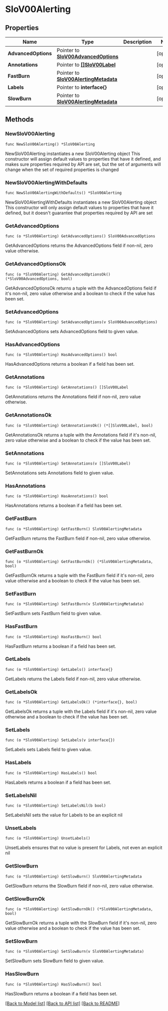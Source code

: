 # SloV00Alerting

## Properties

Name | Type | Description | Notes
------------ | ------------- | ------------- | -------------
**AdvancedOptions** | Pointer to [**SloV00AdvancedOptions**](SloV00AdvancedOptions.md) |  | [optional] 
**Annotations** | Pointer to [**[]SloV00Label**](SloV00Label.md) |  | [optional] 
**FastBurn** | Pointer to [**SloV00AlertingMetadata**](SloV00AlertingMetadata.md) |  | [optional] 
**Labels** | Pointer to **interface{}** |  | [optional] 
**SlowBurn** | Pointer to [**SloV00AlertingMetadata**](SloV00AlertingMetadata.md) |  | [optional] 

## Methods

### NewSloV00Alerting

`func NewSloV00Alerting() *SloV00Alerting`

NewSloV00Alerting instantiates a new SloV00Alerting object
This constructor will assign default values to properties that have it defined,
and makes sure properties required by API are set, but the set of arguments
will change when the set of required properties is changed

### NewSloV00AlertingWithDefaults

`func NewSloV00AlertingWithDefaults() *SloV00Alerting`

NewSloV00AlertingWithDefaults instantiates a new SloV00Alerting object
This constructor will only assign default values to properties that have it defined,
but it doesn't guarantee that properties required by API are set

### GetAdvancedOptions

`func (o *SloV00Alerting) GetAdvancedOptions() SloV00AdvancedOptions`

GetAdvancedOptions returns the AdvancedOptions field if non-nil, zero value otherwise.

### GetAdvancedOptionsOk

`func (o *SloV00Alerting) GetAdvancedOptionsOk() (*SloV00AdvancedOptions, bool)`

GetAdvancedOptionsOk returns a tuple with the AdvancedOptions field if it's non-nil, zero value otherwise
and a boolean to check if the value has been set.

### SetAdvancedOptions

`func (o *SloV00Alerting) SetAdvancedOptions(v SloV00AdvancedOptions)`

SetAdvancedOptions sets AdvancedOptions field to given value.

### HasAdvancedOptions

`func (o *SloV00Alerting) HasAdvancedOptions() bool`

HasAdvancedOptions returns a boolean if a field has been set.

### GetAnnotations

`func (o *SloV00Alerting) GetAnnotations() []SloV00Label`

GetAnnotations returns the Annotations field if non-nil, zero value otherwise.

### GetAnnotationsOk

`func (o *SloV00Alerting) GetAnnotationsOk() (*[]SloV00Label, bool)`

GetAnnotationsOk returns a tuple with the Annotations field if it's non-nil, zero value otherwise
and a boolean to check if the value has been set.

### SetAnnotations

`func (o *SloV00Alerting) SetAnnotations(v []SloV00Label)`

SetAnnotations sets Annotations field to given value.

### HasAnnotations

`func (o *SloV00Alerting) HasAnnotations() bool`

HasAnnotations returns a boolean if a field has been set.

### GetFastBurn

`func (o *SloV00Alerting) GetFastBurn() SloV00AlertingMetadata`

GetFastBurn returns the FastBurn field if non-nil, zero value otherwise.

### GetFastBurnOk

`func (o *SloV00Alerting) GetFastBurnOk() (*SloV00AlertingMetadata, bool)`

GetFastBurnOk returns a tuple with the FastBurn field if it's non-nil, zero value otherwise
and a boolean to check if the value has been set.

### SetFastBurn

`func (o *SloV00Alerting) SetFastBurn(v SloV00AlertingMetadata)`

SetFastBurn sets FastBurn field to given value.

### HasFastBurn

`func (o *SloV00Alerting) HasFastBurn() bool`

HasFastBurn returns a boolean if a field has been set.

### GetLabels

`func (o *SloV00Alerting) GetLabels() interface{}`

GetLabels returns the Labels field if non-nil, zero value otherwise.

### GetLabelsOk

`func (o *SloV00Alerting) GetLabelsOk() (*interface{}, bool)`

GetLabelsOk returns a tuple with the Labels field if it's non-nil, zero value otherwise
and a boolean to check if the value has been set.

### SetLabels

`func (o *SloV00Alerting) SetLabels(v interface{})`

SetLabels sets Labels field to given value.

### HasLabels

`func (o *SloV00Alerting) HasLabels() bool`

HasLabels returns a boolean if a field has been set.

### SetLabelsNil

`func (o *SloV00Alerting) SetLabelsNil(b bool)`

 SetLabelsNil sets the value for Labels to be an explicit nil

### UnsetLabels
`func (o *SloV00Alerting) UnsetLabels()`

UnsetLabels ensures that no value is present for Labels, not even an explicit nil
### GetSlowBurn

`func (o *SloV00Alerting) GetSlowBurn() SloV00AlertingMetadata`

GetSlowBurn returns the SlowBurn field if non-nil, zero value otherwise.

### GetSlowBurnOk

`func (o *SloV00Alerting) GetSlowBurnOk() (*SloV00AlertingMetadata, bool)`

GetSlowBurnOk returns a tuple with the SlowBurn field if it's non-nil, zero value otherwise
and a boolean to check if the value has been set.

### SetSlowBurn

`func (o *SloV00Alerting) SetSlowBurn(v SloV00AlertingMetadata)`

SetSlowBurn sets SlowBurn field to given value.

### HasSlowBurn

`func (o *SloV00Alerting) HasSlowBurn() bool`

HasSlowBurn returns a boolean if a field has been set.


[[Back to Model list]](../README.md#documentation-for-models) [[Back to API list]](../README.md#documentation-for-api-endpoints) [[Back to README]](../README.md)


